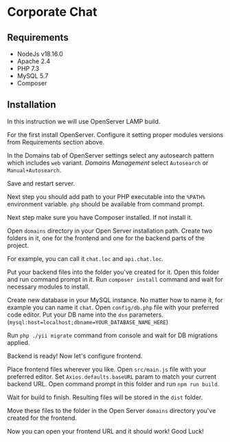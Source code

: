 # Corporate Chat

## Requirements

* NodeJs v18.16.0
* Apache 2.4
* PHP 7.3
* MySQL 5.7
* Composer

## Installation

In this instruction we will use OpenServer LAMP build.

For the first install OpenServer. Configure it setting proper modules versions
from Requirements section above.

In the Domains tab of OpenServer settings select any autosearch pattern
which includes `web` variant. *Domains Management* select `Autosearch` or `Manual+Autosearch`.

Save and restart server.

Next step you should add path to your PHP executable into the `%PATH%` environment variable.
`php` should be available from command prompt.

Next step make sure you have Composer installed. If not install it.

Open `domains` directory in your Open Server installation path.
Create two folders in it, one for the frontend and one for the backend parts of the project.

For example, you can call it `chat.loc` and `api.chat.loc`.

Put your backend files into the folder you've created for it.
Open this folder and run command prompt in it.
Run `composer install` command and wait for necessary modules to install.

Create new database in your MySQL instance. No matter how to name it, for example you can name it `chat`.
Open `config/db.php` file with your preferred code editor.
Put your DB name into the `dsn` parameters. (`mysql:host=localhost;dbname=YOUR_DATABASE_NAME_HERE`)

Run `php ./yii migrate` command from console and wait for DB migrations applied.

Backend is ready! Now let's configure frontend.

Place frontend files wherever you like.
Open `src/main.js` file with your preferred editor.
Set `Axios.defaults.baseURL` param to match your current backend URL.
Open command prompt in this folder and run `npm run build`.

Wait for build to finish. Resulting files will be stored in the `dist` folder.

Move these files to the folder in the Open Server `domains` directory you've created for the frontend.

Now you can open your frontend URL and it should work! Good Luck!
